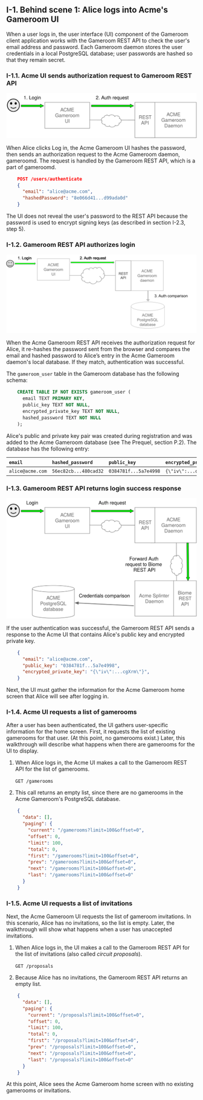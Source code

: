 ## I-1. Behind scene 1: Alice logs into Acme's Gameroom UI

When a user logs in, the user interface (UI) component of the Gameroom client
application works with the Gameroom REST API to check the user's email address
and password. Each Gameroom daemon stores the user credentials in a local
PostgreSQL database; user passwords are hashed so that they remain secret.

### I-1.1. Acme UI sends authorization request to Gameroom REST API

![](./images/auth_login_acme1.svg)

When Alice clicks Log in, the Acme Gameroom UI hashes the password, then sends
an authorization request to the Acme Gameroom daemon, gameroomd. The request is
handled by the Gameroom REST API, which is a part of gameroomd.

``` json
    POST /users/authenticate
    {
      "email": "alice@acme.com",
      "hashedPassword": "8e066d41...d99ada0d"
    }
```

The UI does not reveal the user's password to the REST API because the password
is used to encrypt signing keys (as described in section I-2.3, step 5).

### I-1.2. Gameroom REST API authorizes login

![](./images/auth_login_acme2.svg)

When the Acme Gameroom REST API receives the authorization request for Alice, it
re-hashes the password sent from the browser and compares the email and hashed
password to Alice’s entry in the Acme Gameroom daemon's local database. If they
match, authentication was successful.

The `gameroom_user` table in the Gameroom database has the following schema:

``` sql
    CREATE TABLE IF NOT EXISTS gameroom_user (
      email TEXT PRIMARY KEY,
      public_key TEXT NOT NULL,
      encrypted_private_key TEXT NOT NULL,
      hashed_password TEXT NOT NULL
    );
```

Alice's public and private key pair was created during registration and was
added to the Acme Gameroom database (see The Prequel, section P.2).
The database has the following entry:

| `email` | `hashed_password` | `public_key` | `encrypted_private_key` |
| :--- | :--- | :--- | :--- |
| `alice@acme.com` | `56ec82cb...480cad32` | `0384781f...5a7e4998` | `{\"iv\":...cgXrm\"}` |

### I-1.3. Gameroom REST API returns login success response

![](./images/auth_login_acme3.svg)

If the user authentication was successful, the Gameroom REST API sends a response
to the Acme UI that contains Alice's public key and encrypted private key.

``` json
    {
      "email": "alice@acme.com",
      "public_key": "0384781f...5a7e4998",
      "encrypted_private_key": "{\"iv\":...cgXrm\"}",
    }
```

Next, the UI must gather the information for the Acme Gameroom home screen that
Alice will see after logging in.

### I-1.4. Acme UI requests a list of gamerooms

After a user has been authenticated, the UI gathers user-specific information for
the home screen. First, it requests the list of existing gamerooms for that user.
(At this point, no gamerooms exist.) Later, this walkthrough will describe what
happens when there are gamerooms for the UI to display.

1. When Alice logs in, the Acme UI makes a call to the Gameroom REST API for the
list of gamerooms.

    `GET /gamerooms`

2. This call returns an empty list, since there are no gamerooms in the Acme
Gameroom's PostgreSQL database.

``` json
    {
      "data": [],
      "paging": {
        "current": "/gamerooms?limit=100&offset=0",
        "offset": 0,
        "limit": 100,
        "total": 0,
        "first": "/gamerooms?limit=100&offset=0",
        "prev": "/gamerooms?limit=100&offset=0",
        "next": "/gamerooms?limit=100&offset=0",
        "last": "/gamerooms?limit=100&offset=0"
      }
    }
```

### I-1.5. Acme UI requests a list of invitations
Next, the Acme Gameroom UI requests the list of gameroom invitations. In this
scenario, Alice has no invitations, so the list is empty. Later, the walkthrough
will show what happens when a user has unaccepted invitations.

1. When Alice logs in, the UI makes a call to the Gameroom REST API for the list
of invitations (also called _circuit proposals_).

    `GET /proposals`

2. Because Alice has no invitations, the Gameroom REST API returns an empty list.

``` json
    {
      "data": [],
      "paging": {
        "current": "/proposals?limit=100&offset=0",
        "offset": 0,
        "limit": 100,
        "total": 0,
        "first": "/proposals?limit=100&offset=0",
        "prev": "/proposals?limit=100&offset=0",
        "next": "/proposals?limit=100&offset=0",
        "last": "/proposals?limit=100&offset=0"
      }
    }
```

At this point, Alice sees the Acme Gameroom home screen with no existing
gamerooms or invitations.
